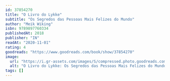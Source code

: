 ```yaml
---
id: 37854270
title: "O Livro do Lykke"
subtitle: "Os Segredos das Pessoas Mais Felizes do Mundo"
author: "Meik Wiking"
isbn: 9789897760334
publishedAt: 2018
publisher: "IN"
readAt: "2020-11-01"
rating: 4
goodreads: "https://www.goodreads.com/book/show/37854270"
image:
  url: "https://i.gr-assets.com/images/S/compressed.photo.goodreads.com/books/1515411679l/37854270._SX318_.jpg"
  alt: "O Livro do Lykke: Os Segredos das Pessoas Mais Felizes do Mundo"
tags: []
---
```

